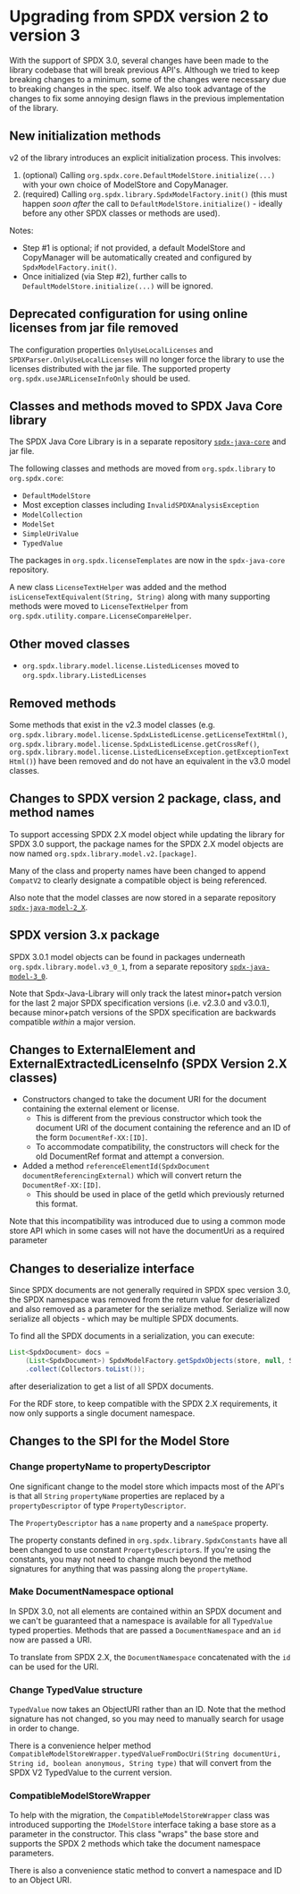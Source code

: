 # Upgrading from SPDX version 2 to version 3

With the support of SPDX 3.0, several changes have been made to the library codebase that will break previous API's.
Although we tried to keep breaking changes to a minimum, some of the changes were necessary due to breaking changes in the spec. itself.
We also took advantage of the changes to fix some annoying design flaws in the previous implementation of the library.

## New initialization methods

v2 of the library introduces an explicit initialization process.  This involves:

1. (optional) Calling `org.spdx.core.DefaultModelStore.initialize(...)` with your own choice of ModelStore and CopyManager.
2. (required) Calling `org.spdx.library.SpdxModelFactory.init()` (this must happen _soon after_ the call to `DefaultModelStore.initialize()` - ideally before any other SPDX classes or methods are used).

Notes:

- Step #1 is optional; if not provided, a default ModelStore and CopyManager will be automatically created and configured by `SpdxModelFactory.init()`.
- Once initialized (via Step #2), further calls to `DefaultModelStore.initialize(...)` will be ignored.

## Deprecated configuration for using online licenses from jar file removed

The configuration properties `OnlyUseLocalLicenses` and `SPDXParser.OnlyUseLocalLicenses` will no longer force the
library to use the licenses distributed with the jar file.  The supported property `org.spdx.useJARLicenseInfoOnly` should be used.

## Classes and methods moved to SPDX Java Core library

The SPDX Java Core Library is in a separate repository [`spdx-java-core`][spdx-java-core] and jar file.

The following classes and methods are moved from `org.spdx.library` to `org.spdx.core`:

- `DefaultModelStore`
- Most exception classes including `InvalidSPDXAnalysisException`
- `ModelCollection`
- `ModelSet`
- `SimpleUriValue`
- `TypedValue`

The packages in `org.spdx.licenseTemplates` are now in the `spdx-java-core` repository.

A new class `LicenseTextHelper` was added and the method `isLicenseTextEquivalent(String, String)` along with many supporting methods were moved to `LicenseTextHelper` from `org.spdx.utility.compare.LicenseCompareHelper`.

[spdx-java-core]: https://github.com/spdx/spdx-java-core/

## Other moved classes

- `org.spdx.library.model.license.ListedLicenses` moved to `org.spdx.library.ListedLicenses`

## Removed methods

Some methods that exist in the v2.3 model classes (e.g. `org.spdx.library.model.license.SpdxListedLicense.getLicenseTextHtml()`, `org.spdx.library.model.license.SpdxListedLicense.getCrossRef()`, `org.spdx.library.model.license.ListedLicenseException.getExceptionTextHtml()`) have been removed and do not have an equivalent in the v3.0 model classes.

## Changes to SPDX version 2 package, class, and method names

To support accessing SPDX 2.X model object while updating the library for SPDX 3.0 support, the package names for the SPDX 2.X model objects are now named `org.spdx.library.model.v2.[package]`.

Many of the class and property names have been changed to append `CompatV2` to clearly designate a compatible object is being referenced.

Also note that the model classes are now stored in a separate repository [`spdx-java-model-2_X`][spdx-java-model-2_X].

[spdx-java-model-2_X]: https://github.com/spdx/spdx-java-model-2_X

## SPDX version 3.x package

SPDX 3.0.1 model objects can be found in packages underneath `org.spdx.library.model.v3_0_1`,
from a separate repository [`spdx-java-model-3_0`][spdx-java-model-3_0].

Note that Spdx-Java-Library will only track the latest minor+patch version for the last 2 major SPDX specification versions (i.e. v2.3.0 and v3.0.1), because minor+patch versions of the SPDX specification are backwards compatible _within_ a major version.

[spdx-java-model-3_0]: https://github.com/spdx/spdx-java-model-3_0

## Changes to ExternalElement and ExternalExtractedLicenseInfo (SPDX Version 2.X classes)

- Constructors changed to take the document URI for the document containing the external element or license.
  - This is different from the previous constructor which took the document URI of the document containing the reference and an ID of the form `DocumentRef-XX:[ID]`.
  - To accommodate compatibility, the constructors
will check for the old DocumentRef format and attempt a conversion.
- Added a method `referenceElementId(SpdxDocument documentReferencingExternal)` which will convert return the `DocumentRef-XX:[ID]`.
  - This should be used in place of the getId which previously returned this format.

Note that this incompatibility was introduced due to using a common mode store API which in some cases will not have the documentUri as a required parameter

## Changes to deserialize interface

Since SPDX documents are not generally required in SPDX spec version 3.0, the SPDX namespace was removed from the return value for deserialized and also removed as a parameter for the serialize method.  Serialize will now serialize all objects - which may be multiple SPDX documents.

To find all the SPDX documents in a serialization, you can execute:

```java
List<SpdxDocument> docs =
    (List<SpdxDocument>) SpdxModelFactory.getSpdxObjects(store, null, SpdxConstantsCompatV2.CLASS_SPDX_DOCUMENT, null, null)
    .collect(Collectors.toList());
```

after deserialization to get a list of all SPDX documents.

For the RDF store, to keep compatible with the SPDX 2.X requirements, it now only supports a single document namespace.

## Changes to the SPI for the Model Store

### Change propertyName to propertyDescriptor

One significant change to the model store which impacts most of the API's is that all `String` `propertyName` properties are replaced by a `propertyDescriptor` of type `PropertyDescriptor`.

The `PropertyDescriptor` has a `name` property and a `nameSpace` property.

The property constants defined in `org.spdx.library.SpdxConstants` have all been changed to use constant `PropertyDescriptor`s.
If you're using the constants, you may not need to change much beyond the method signatures for anything that was passing along the `propertyName`.

### Make DocumentNamespace optional

In SPDX 3.0, not all elements are contained within an SPDX document and we can't be guaranteed that a namespace is available for all `TypedValue` typed properties.  Methods that are passed a `DocumentNamespace` and an `id` now are passed a URI.

To translate from SPDX 2.X, the `DocumentNamespace` concatenated with the `id` can be used for the URI.

### Change TypedValue structure

`TypedValue` now takes an ObjectURI rather than an ID.
Note that the method signature has not changed, so you may need to manually search for usage in order to change.

There is a convenience helper method `CompatibleModelStoreWrapper.typedValueFromDocUri(String documentUri, String id, boolean anonymous, String type)` that will convert from the SPDX V2 TypedValue to the current version.

### CompatibleModelStoreWrapper

To help with the migration, the `CompatibleModelStoreWrapper` class was introduced supporting the `IModelStore` interface taking a base store as a parameter in the constructor.  This class "wraps" the base store and supports the SPDX 2 methods which take the document namespace parameters.

There is also a convenience static method to convert a namespace and ID to an Object URI.
